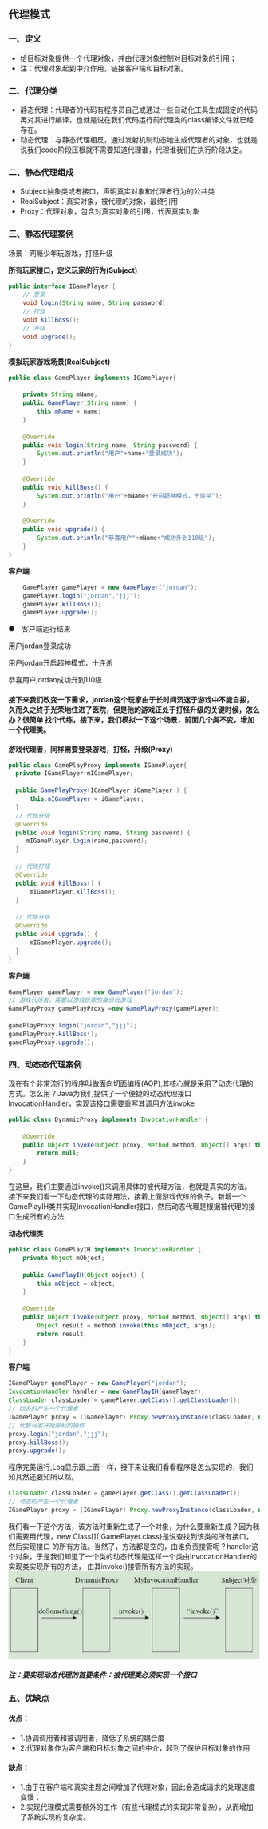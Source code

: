 ## 代理模式
### 一、定义
- 给目标对象提供一个代理对象，并由代理对象控制对目标对象的引用；
- 注：代理对象起到中介作用，链接客户端和目标对象。
### 二、代理分类
- 静态代理：代理者的代码有程序员自己或通过一些自动化工具生成固定的代码再对其进行编译，也就是说在我们代码运行前代理类的class编译文件就已经存在。
- 动态代理：与静态代理相反，通过发射机制动态地生成代理者的对象，也就是说我们code阶段压根就不需要知道代理谁，代理谁我们在执行阶段决定。

### 二、静态代理组成
- Subject:抽象类或者接口，声明真实对象和代理者行为的公共类
- RealSubject：真实对象，被代理的对象，最终引用
- Proxy：代理对象，包含对真实对象的引用，代表真实对象

### 三、静态代理案例
场景：网瘾少年玩游戏，打怪升级

**所有玩家接口，定义玩家的行为(Subject)**
```java
public interface IGamePlayer {
    // 登录
    void login(String name, String password);
    // 打怪
    void killBoss();
    // 升级
    void upgrade();
}
```

**模拟玩家游戏场景(RealSubject)**

```java
public class GamePlayer implements IGamePlayer{

    private String mName;
    public GamePlayer(String name) {
        this.mName = name;
    }

    @Override
    public void login(String name, String password) {
        System.out.println("用户"+name+"登录成功");
    }

    @Override
    public void killBoss() {
        System.out.println("用户"+mName+"开启超神模式，十连杀");
    }

    @Override
    public void upgrade() {
        System.out.println("恭喜用户"+mName+"成功升到110级");
    }
}
```
**客户端**

```java
    GamePlayer gamePlayer = new GamePlayer("jordan");
    gamePlayer.login("jordan","jjj");
    gamePlayer.killBoss();
    gamePlayer.upgrade();
 ```
●　客户端运行结果

<p> 用户jordan登录成功</p>
<p>用户jordan开启超神模式，十连杀</p>
<p>恭喜用户jordan成功升到110级</p>

 #### 接下来我们改变一下需求，jordan这个玩家由于长时间沉迷于游戏中不能自拔，久而久之终于光荣地住进了医院，但是他的游戏正处于打怪升级的关键时候，怎么办？很简单 找个代练，接下来，我们模拟一下这个场景，前面几个类不变，增加一个代理类。

**游戏代理者，同样需要登录游戏，打怪，升级(Proxy)**

```java
public class GamePlayProxy implements IGamePlayer{
  private IGamePlayer mIGamePlayer;

  public GamePlayProxy(IGamePlayer iGamePlayer ) {
      this.mIGamePlayer = iGamePlayer;
  }
  // 代练升级
  @Override
  public void login(String name, String password) {
     mIGamePlayer.login(name,password);
  }

  // 代练打怪
  @Override
  public void killBoss() {
      mIGamePlayer.killBoss();
  }

  // 代练升级
  @Override
  public void upgrade() {
      mIGamePlayer.upgrade();
  }
}
```

**客户端**

```java
GamePlayer gamePlayer = new GamePlayer("jordan");
// 游戏代练者，需要以游戏玩家的身份玩游戏
GamePlayProxy gamePlayProxy =new GamePlayProxy(gamePlayer);

gamePlayProxy.login("jordan","jjj");
gamePlayProxy.killBoss();
gamePlayProxy.upgrade();
```

### 四、动态态代理案例
现在有个非常流行的程序叫做面向切面编程(AOP),其核心就是采用了动态代理的方式。怎么用？Java为我们提供了一个便捷的动态代理接口 InvocationHandler，实现该接口需要重写其调用方法invoke
```java
public class DynamicProxy implements InvocationHandler {

    @Override
    public Object invoke(Object proxy, Method method, Object[] args) throws Throwable {
        return null;
    }
}
```
在这里，我们主要通过invoke()来调用具体的被代理方法，也就是真实的方法。
接下来我们看一下动态代理的实际用法，接着上面游戏代练的例子。新增一个GamePlayIH类并实现InvocationHandler接口，然后动态代理是根据被代理的接口生成所有的方法

**动态代理类**
```java
public class GamePlayIH implements InvocationHandler {
    private Object mObject;

    public GamePlayIH(Object object) {
        this.mObject = object;
    }

    @Override
    public Object invoke(Object proxy, Method method, Object[] args) throws Throwable {
        Object result = method.invoke(this.mObject, args);
        return result;
    }
}
```
**客户端**
```java
IGamePlayer gamePlayer = new GamePlayer("jordan");
InvocationHandler handler = new GamePlayIH(gamePlayer);
ClassLoader classLoader = gamePlayer.getClass().getClassLoader();
// 动态的产生一个代理者
IGamePlayer proxy = (IGamePlayer) Proxy.newProxyInstance(classLoader, new Class[]{IGamePlayer.class}, handler);
// 代替玩家开始犀利的操作
proxy.login("jordan","jjj");
proxy.killBoss();
proxy.upgrade();
```
程序完美运行,Log显示跟上面一样，接下来让我们看看程序是怎么实现的，我们知其然还要知所以然。
```java
ClassLoader classLoader = gamePlayer.getClass().getClassLoader();
// 动态的产生一个代理者
IGamePlayer proxy = (IGamePlayer) Proxy.newProxyInstance(classLoader, new Class[]{IGamePlayer.class}, handler);
```
我们看一下这个方法，该方法时重新生成了一个对象，为什么要重新生成？因为我们需要用代理，new Class[]{IGamePlayer.class}是说查找到该类的所有接口，然后实现接口
的所有方法。当然了，方法都是空的，由谁负责接管呢？handler这个对象，于是我们知道了一个类的动态代理是这样一个类由InvocationHandler的实现类实现所有的方法，
由其invoke()接管所有方法的实现。
![](https://github.com/qiaoyhh/DesignPatternsEexample/blob/master/app/src/main/res/mipmap-xhdpi/dyna.png)
##### 注：要实现动态代理的首要条件：被代理类必须实现一个接口
### 五、优缺点
#### 优点：
- 1.协调调用者和被调用者，降低了系统的耦合度
- 2.代理对象作为客户端和目标对象之间的中介，起到了保护目标对象的作用
#### 缺点：
- 1.由于在客户端和真实主题之间增加了代理对象，因此会造成请求的处理速度变慢；
- 2.实现代理模式需要额外的工作（有些代理模式的实现非常复杂），从而增加了系统实现的复杂度。